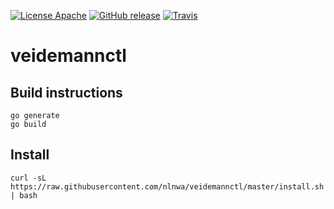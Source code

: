 [![License Apache](https://img.shields.io/github/license/nlnwa/veidemannctl.svg)](https://github.com/nlnwa/veidemannctl/blob/master/LICENSE)
[![GitHub release](https://img.shields.io/github/release/nlnwa/veidemannctl.svg)](https://github.com/nlnwa/veidemannctl/releases/latest)
[![Travis](https://img.shields.io/travis/nlnwa/veidemannctl.svg)](https://travis-ci.org/nlnwa/veidemannctl)

# veidemannctl

## Build instructions

```console
go generate
go build
```

## Install

```console
curl -sL https://raw.githubusercontent.com/nlnwa/veidemannctl/master/install.sh | bash
```

